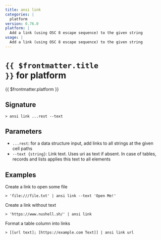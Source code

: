 ```yaml
---
title: ansi link
categories: |
  platform
version: 0.76.0
platform: |
  Add a link (using OSC 8 escape sequence) to the given string
usage: |
  Add a link (using OSC 8 escape sequence) to the given string
---
```


# <code>{{ $frontmatter.title }}</code> for platform

<div class='command-title'>{{ $frontmatter.platform }}</div>

## Signature

```> ansi link ...rest --text```

## Parameters

 -  `...rest`: for a data structure input, add links to all strings at the given cell paths
 -  `--text {string}`: Link text. Uses uri as text if absent. In case of
                tables, records and lists applies this text to all elements

## Examples

Create a link to open some file
```shell
> 'file:///file.txt' | ansi link --text 'Open Me!'
```

Create a link without text
```shell
> 'https://www.nushell.sh/' | ansi link
```

Format a table column into links
```shell
> [[url text]; [https://example.com Text]] | ansi link url
```
